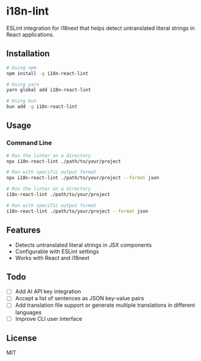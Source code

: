 # i18n-lint

ESLint integration for i18next that helps detect untranslated literal strings in React applications.

## Installation

```bash
# Using npm
npm install -g i18n-react-lint

# Using yarn
yarn global add i18n-react-lint

# Using bun
bun add -g i18n-react-lint
```

## Usage

### Command Line

```bash
# Run the linter on a directory
npx i18n-react-lint ./path/to/your/project

# Run with specific output format
npx i18n-react-lint ./path/to/your/project --format json
```

```bash
# Run the linter on a directory
i18n-react-lint ./path/to/your/project

# Run with specific output format
i18n-react-lint ./path/to/your/project --format json
```

## Features

- Detects untranslated literal strings in JSX components
- Configurable with ESLint settings
- Works with React and i18next

## Todo  

- [ ] Add AI API key integration  
- [ ] Accept a list of sentences as JSON key-value pairs  
- [ ] Add translation file support or generate multiple translations in different languages  
- [ ] Improve CLI user interface

## License

MIT
